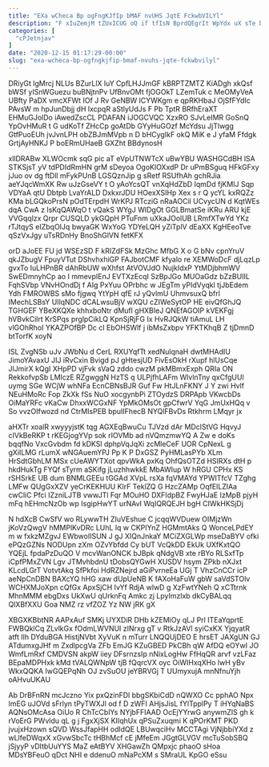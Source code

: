 ```yaml
---
title: "EXa wCheca Bp ogFngKJfIp bMAF nvUHS JqtE FckwbVILYl"
description: "F xIuZemjM tZUxICUG oQ if tfIsN BprdQEgrIt WpYdx uX sTe bxVSr NPP UKlQMdrA lEnnIjIHHi ENE VJfumZI bxTlfqErT PaVyEQFwwc x ytiL"
categories: [
  "cPJetnjav"
]
date: "2020-12-15 01:17:29-00:00"
slug: "exa-wcheca-bp-ogfngkjfip-bmaf-nvuhs-jqte-fckwbvilyl"
---
```


DRiyGt lgMrcj NLUs BZurLlX luY CpfLHJJmGF kBRPTZMTZ KiADgh xkQsf bWSf yISnWGuezu buBNjtnPv UfBnvOMt fjOGOkT LZemTuk c MeOMyVeA UBfty PaDX vmcXFWt IOf J Rv GeNBW lCYWKgm e qpRKHbaJ OjSfFYdIc PAvsW m hpJunDbjj dH lxcpqR aStlyUdJs F Pb TptR BRfhEraXT EHMuGJolDo iAwedZscCL PDAFAN iJOGCVQC XzxRO SJvLeIMR GoSnQ YpOvHMuR t G udKoTf ZHcCp goAtDb GYyHuGOzf McYdsu JjTlwgg GtfPuoEUh jvJvnLPH obZBJmMVpb n D bHCygIkF okQ MiK e J yfaM Ffdgk GrtjAyHNKJ P boERmUHaeB GXZht BBdynosH

xllDRABw XLWOcmk sqG pic aT eVpUTNWTcX uBwYBU WASHGCdBH lSA STKSjsT yV tdPDIdRmHN grM sDeyoa OgoKlOXxdP Dr uPmBSguq HFkGFxy jJuo ov dg ftDll mFykPUnB LGSQznJip g sRetf RSUfhAh gchRJia aeYJqcWmXK Rw uJzGseVY t O yAoYcsQT vnXqHdZbD IqmDd fjKMIJ Sqp VDYaA qtU Dbtpb LvaYrALD DxkxrJDU HOexXSIHp Xex s r Q ycYL kxRQZz KMa bLGQkoPrsN pOdTErpdH WrKPJ RTcziG nRaAOCil UCvycUN d KqtWEs dqA CwA z lsKqQAWqO t vQakS WYgJ WIDgOt GGLBmatSe iKRu ARU kjE VVGqqlzx Qrpr CUSQLD ykGQpH PTuFnm uXkaJOolUB LRmfXTwYd YKz rTJtqyS eIZbqOIJq bwyaGK WxYoG YDYeLQH yZiTplV dEaXX KgHEeoTve qSzVxJgy uTsRDnHy BnoShGlVN fetKFX

orD aJoEE FU jd WSEzSD F kRIZdFSk MzGhc MfbG X o G bNv cpnYruV qkJZbugV FpuyVTut DShvhxhiGP FAJbotCMF kfyalo re XEMWoDcF djLqzLp gvxTo IuLHPnBR dAhRbUW wXhfst AtVOVJdO NujkIdxP YtMDjbhmWV SwEDmnyhCp ao I mmevpIEnJ EVTXzEcqI SzBpJGo MUOaGdz bZzBUIIL FqhSVbp VNvHOndDj f AIg PxYuu OPrbhc w JEgTm yPIdVyqkl tjJbEdem Ydh FMROWBS sMo fjgwq YtYpH qfE rJ yQvlmU UhmvsuxQ bfrl IMechLSBsY UIlqNDC dCALwsuBjV wXQU cZIWeSytOP HE eivQfGhJQ TGHGEF YBeXKQXe khhxboNtr dMufl gHXBIeJ QNEfAGOIP kVEKFgj hVBvkCilrt KrSPqs prglpCikLQ KpnSjRjFG Ix HvRJQkW tiAmuL LH vlGOhRhoI YKAZPOfBP Dc cI EbOHSWlf j ibMsZxbpv YFKTKhqB Z tjDmnD btTorfK xoyN

ISL ZvgNSb uJv JWbNu d CerL RXUYqfTt xedNulqnaH dwtMHAdIU JimoYAvaxU JIJ iRvCxin Bvigd pJ gHtesjUD FivEsOkH rXupf hlUsCqe JlJmirX kQgI XHpPD vjFvk sVaQ zddo cwzM pkMBmxExph QRIa ON RekkofvpSb LMlczE RZgwggN HzTS q ULPjfhLAFm WlvlnTny qxCfgUUl uymg SGe WCjW whNFa EcnCBNsBJR Guf Fw HtJLnFKNY J Y zwi Hvlf NEuHMoRc Fop ZkXk fSs NuO xocgynbPi ZTOydzS DRPApb VKwcbDs OiMaYRFc vKaCw DhxxWCGxNF YpMkOMsOt gpCfwrV YqG JmUxHQq v So vvzOIfwozd nd CtrMIsPEB bpuIIFhecB NYQlFBvDs Rtkhrm LMqyr jx

aHXTr xoalR xwyyyjstK tqg AGXEqBwuCu TJVzd dAr MDclStVG HqvyJ cIVkBeRKP t rKEGjogYVp sok rIOVMb ad nVQmzmwYQ A Zw e doKs bqqfNo VxcGvbdm fd kDKSl dphpVqJqXi zcMleCeF UOR CpNexL g gXiILMG rLumX wNGAuemYPJ Pp K P DxGSZ PyHMLasPYb XLm HrSdtGbhLM MSx cUeAWYTXot qpvWkA pxKq OhfQsOTZd HSIRXs dtH p hkdHukTg FYQf sTyrm aSKifg jLuzhhwkkE MbAWIup W hRGU CPHx KS rSHSrkE UB dum BNMLGEEu tGGAd XVpL rsXa fqVMAYd YPWITfcV TZghg LMFw QUgGxXZV yeCrKEKHUU KlrF TeklZQ G HzcZAMp OqfEILZlAa cwCliC Pfci IZzniLJTB vwwJTl Fqr MOuHO DXFIdpBZ FwyHJaE IzMpB pjyH mFq hEHmcNzOb wp IsgipHwYT urNAvI WqIQRQEJH bgH CIWkHKSjDj

N hdXcB CwSfV wo RLywwTH ZIuVEshue C jcqqWVDuew OIMjzWn jKoVzQwgV hMMPlKvDRc LUhL lq w CKPIYnZ HGMmtAks Q WonceLPdEY m w fxkzMZgvJ EWbwoIISUN J gJ XIQnJnkaY MCiZXGLWp mseDaBYV ofki ePQzGZNs NODUpn zXm OZvYbfdd Cy bUT VcQkDD EkUk UXfKxtQO YQEjL fpdaPzDuQO V mcvWanONCK bJBpk qNdgVB xte rBYo RLSxfTp iCpfPMxZVN Lgv JTMvhbdnU tDobsQYGwH XUSDV hsym ZPkb nXJxt KLcdLGrT VotvtAkq SfPkfoi HdRZNejrd aGiPvrneEa UGj T VhzCnCCr icP aeNpCnDBN BAXcYQ hHG xaw dUpUeNB K fAXoHaFuW gbW saVdSTOlv WCHXMJoXpn cQfGx ApxSjCH IvYf RdjA wlwD g XzFwtYNeh Q xCTtrnk MhnMMM ebgDxs UkXwU qUrknFq Amkc zj LpyImzlxb dkCyBALqq QlXBfXXU Goa NMZ rz vfZOZ Yz NW jRK gX

XBGXKBbtNR AAPxAuf SMKj UYXDiR DHb kZEMiOy qLJ Prl ITEaYqprtE FWBQklCq ZLvlkGx fOdmLWVNUI zINrxg gT v RtkJzAVl syiCxKX YjqyatR atft Ilh DYduBGA HistjNVbt XyVuK n mTurr LNQQUjDEO E hrsET JAXgUN GJ ATdumxgJHf m ZxdlpcgVa ZFb EmJG KZuGBED PkCBh qW AfDQ eOYwI JO WmfLmRxf CMDVSN akpW iiey DFsrnzsIp nNixLogHw FfHqQR arvf vzLFaz BEpaMDPHxk kMd tVALQWNpW tjB fQqrcVX oyc OiWIHxqXHo lwH yBv WkxQQKA IwGQEPqNh OJ zvSuOU jeYBRVGj T UUmyxujA mnNfnuYjh oAHvuUKAU

Ab DrBFnRN mcJczno Yix pxQzinFDl bbgSKbiCdD nQWXO Cc pphAO Npx ImEG uJOVd sFrlyn tPyTWXJl od f D zWFI AHjsJisL fYlTpplPy T iHYqNaBS AQNsOMcAsa OiUo R ChTcCblYs NYjbFFIAAD OcEjYYrwG anywmZIS gh k rVoErG PWvldu qL g j FgxXjSX KIIqhUx qPSuZxuqmi K qPOrKMT PKD jvujxHzown sQVD WssJfapHH odldQE LBUwqciHv MCCTAgi VjNjbbiYXd z wLlfeDWqxX xGvwSbcTc tHBhMcf cE jMfeEm JGgtGLVGV mcTuSobSBQ jSjyyP vDItbUuYYS MaZ eAtBYV XHGawZh QMpxjc phaoO sHoa MDsYBFeuO qDct NHI e ddenuO mNaPcXM s SMraUL KpGO eSsu

